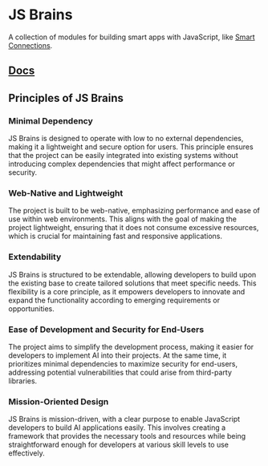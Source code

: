 # JS Brains
A collection of modules for building smart apps with JavaScript, like [Smart Connections](https://github.com/brianpetro/obsidian-smart-connections).

## [Docs](https://brianpetro.github.io/jsbrains)

## Principles of JS Brains

### Minimal Dependency
JS Brains is designed to operate with low to no external dependencies, making it a lightweight and secure option for users. This principle ensures that the project can be easily integrated into existing systems without introducing complex dependencies that might affect performance or security.

### Web-Native and Lightweight
The project is built to be web-native, emphasizing performance and ease of use within web environments. This aligns with the goal of making the project lightweight, ensuring that it does not consume excessive resources, which is crucial for maintaining fast and responsive applications.

### Extendability
JS Brains is structured to be extendable, allowing developers to build upon the existing base to create tailored solutions that meet specific needs. This flexibility is a core principle, as it empowers developers to innovate and expand the functionality according to emerging requirements or opportunities.

### Ease of Development and Security for End-Users
The project aims to simplify the development process, making it easier for developers to implement AI into their projects. At the same time, it prioritizes minimal dependencies to maximize security for end-users, addressing potential vulnerabilities that could arise from third-party libraries.

### Mission-Oriented Design
JS Brains is mission-driven, with a clear purpose to enable JavaScript developers to build AI applications easily. This involves creating a framework that provides the necessary tools and resources while being straightforward enough for developers at various skill levels to use effectively.
